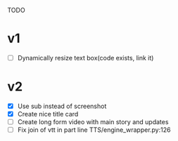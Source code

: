 TODO

# v1

* [ ]  Dynamically resize text box(code exists, link it)


# v2

* [x]  Use sub instead of screenshot
* [x]  Create nice title card
* [ ]  Create long form video with main story and updates
* [ ]  Fix join of vtt in part line TTS/engine_wrapper.py:126
